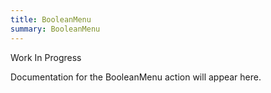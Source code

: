 ```yaml
---
title: BooleanMenu
summary: BooleanMenu
---
```


Work In Progress

Documentation for the BooleanMenu action will appear here.